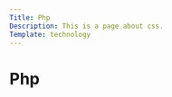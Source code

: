 ```yaml
---
Title: Php
Description: This is a page about css.
Template: technology
---
```

Php
==========================
